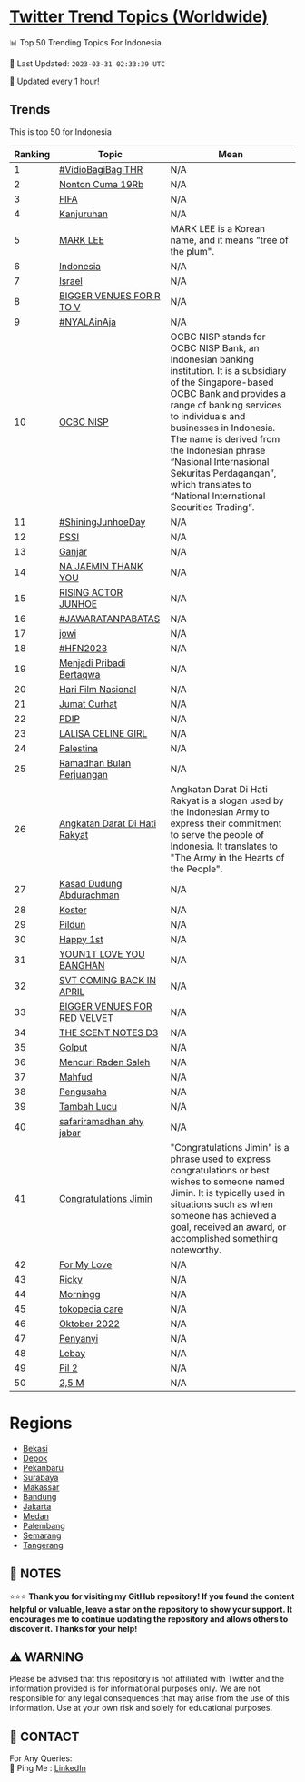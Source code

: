 [Twitter Trend Topics (Worldwide)](https://github.com/ErcinDedeoglu/Twitter-Trend-Topics)
==========


📊 Top 50 Trending Topics For Indonesia

📆 Last Updated: `2023-03-31 02:33:39 UTC`

🔧 Updated every 1 hour!


## Trends

This is top 50 for Indonesia

| Ranking | Topic | Mean |
| ------- | ------------ | ------------ |
| 1 | [#VidioBagiBagiTHR](http://twitter.com/search?q=%23VidioBagiBagiTHR) | N/A |
| 2 | [Nonton Cuma 19Rb](http://twitter.com/search?q=Nonton+Cuma+19Rb) | N/A |
| 3 | [FIFA](http://twitter.com/search?q=FIFA) | N/A |
| 4 | [Kanjuruhan](http://twitter.com/search?q=Kanjuruhan) | N/A |
| 5 | [MARK LEE](http://twitter.com/search?q=MARK+LEE) | MARK LEE is a Korean name, and it means "tree of the plum". |
| 6 | [Indonesia](http://twitter.com/search?q=Indonesia) | N/A |
| 7 | [Israel](http://twitter.com/search?q=Israel) | N/A |
| 8 | [BIGGER VENUES FOR R TO V](http://twitter.com/search?q=BIGGER+VENUES+FOR+R+TO+V) | N/A |
| 9 | [#NYALAinAja](http://twitter.com/search?q=%23NYALAinAja) | N/A |
| 10 | [OCBC NISP](http://twitter.com/search?q=OCBC+NISP) | OCBC NISP stands for OCBC NISP Bank, an Indonesian banking institution. It is a subsidiary of the Singapore-based OCBC Bank and provides a range of banking services to individuals and businesses in Indonesia. The name is derived from the Indonesian phrase “Nasional Internasional Sekuritas Perdagangan”, which translates to “National International Securities Trading”. |
| 11 | [#ShiningJunhoeDay](http://twitter.com/search?q=%23ShiningJunhoeDay) | N/A |
| 12 | [PSSI](http://twitter.com/search?q=PSSI) | N/A |
| 13 | [Ganjar](http://twitter.com/search?q=Ganjar) | N/A |
| 14 | [NA JAEMIN THANK YOU](http://twitter.com/search?q=NA+JAEMIN+THANK+YOU) | N/A |
| 15 | [RISING ACTOR JUNHOE](http://twitter.com/search?q=RISING+ACTOR+JUNHOE) | N/A |
| 16 | [#JAWARATANPABATAS](http://twitter.com/search?q=%23JAWARATANPABATAS) | N/A |
| 17 | [jowi](http://twitter.com/search?q=jowi) | N/A |
| 18 | [#HFN2023](http://twitter.com/search?q=%23HFN2023) | N/A |
| 19 | [Menjadi Pribadi Bertaqwa](http://twitter.com/search?q=Menjadi+Pribadi+Bertaqwa) | N/A |
| 20 | [Hari Film Nasional](http://twitter.com/search?q=Hari+Film+Nasional) | N/A |
| 21 | [Jumat Curhat](http://twitter.com/search?q=Jumat+Curhat) | N/A |
| 22 | [PDIP](http://twitter.com/search?q=PDIP) | N/A |
| 23 | [LALISA CELINE GIRL](http://twitter.com/search?q=LALISA+CELINE+GIRL) | N/A |
| 24 | [Palestina](http://twitter.com/search?q=Palestina) | N/A |
| 25 | [Ramadhan Bulan Perjuangan](http://twitter.com/search?q=Ramadhan+Bulan+Perjuangan) | N/A |
| 26 | [Angkatan Darat Di Hati Rakyat](http://twitter.com/search?q=Angkatan+Darat+Di+Hati+Rakyat) | Angkatan Darat Di Hati Rakyat is a slogan used by the Indonesian Army to express their commitment to serve the people of Indonesia. It translates to "The Army in the Hearts of the People". |
| 27 | [Kasad Dudung Abdurachman](http://twitter.com/search?q=Kasad+Dudung+Abdurachman) | N/A |
| 28 | [Koster](http://twitter.com/search?q=Koster) | N/A |
| 29 | [Pildun](http://twitter.com/search?q=Pildun) | N/A |
| 30 | [Happy 1st](http://twitter.com/search?q=Happy+1st) | N/A |
| 31 | [YOUN1T LOVE YOU BANGHAN](http://twitter.com/search?q=YOUN1T+LOVE+YOU+BANGHAN) | N/A |
| 32 | [SVT COMING BACK IN APRIL](http://twitter.com/search?q=SVT+COMING+BACK+IN+APRIL) | N/A |
| 33 | [BIGGER VENUES FOR RED VELVET](http://twitter.com/search?q=BIGGER+VENUES+FOR+RED+VELVET) | N/A |
| 34 | [THE SCENT NOTES D3](http://twitter.com/search?q=THE+SCENT+NOTES+D3) | N/A |
| 35 | [Golput](http://twitter.com/search?q=Golput) | N/A |
| 36 | [Mencuri Raden Saleh](http://twitter.com/search?q=Mencuri+Raden+Saleh) | N/A |
| 37 | [Mahfud](http://twitter.com/search?q=Mahfud) | N/A |
| 38 | [Pengusaha](http://twitter.com/search?q=Pengusaha) | N/A |
| 39 | [Tambah Lucu](http://twitter.com/search?q=Tambah+Lucu) | N/A |
| 40 | [safariramadhan ahy jabar](http://twitter.com/search?q=safariramadhan+ahy+jabar) | N/A |
| 41 | [Congratulations Jimin](http://twitter.com/search?q=Congratulations+Jimin) | "Congratulations Jimin" is a phrase used to express congratulations or best wishes to someone named Jimin. It is typically used in situations such as when someone has achieved a goal, received an award, or accomplished something noteworthy. |
| 42 | [For My Love](http://twitter.com/search?q=For+My+Love) | N/A |
| 43 | [Ricky](http://twitter.com/search?q=Ricky) | N/A |
| 44 | [Morningg](http://twitter.com/search?q=Morningg) | N/A |
| 45 | [tokopedia care](http://twitter.com/search?q=tokopedia+care) | N/A |
| 46 | [Oktober 2022](http://twitter.com/search?q=Oktober+2022) | N/A |
| 47 | [Penyanyi](http://twitter.com/search?q=Penyanyi) | N/A |
| 48 | [Lebay](http://twitter.com/search?q=Lebay) | N/A |
| 49 | [Pil 2](http://twitter.com/search?q=Pil+2) | N/A |
| 50 | [2,5 M](http://twitter.com/search?q=2%2c5+M) | N/A |



# Regions

* [Bekasi](</Indonesia/Bekasi.md>)
* [Depok](</Indonesia/Depok.md>)
* [Pekanbaru](</Indonesia/Pekanbaru.md>)
* [Surabaya](</Indonesia/Surabaya.md>)
* [Makassar](</Indonesia/Makassar.md>)
* [Bandung](</Indonesia/Bandung.md>)
* [Jakarta](</Indonesia/Jakarta.md>)
* [Medan](</Indonesia/Medan.md>)
* [Palembang](</Indonesia/Palembang.md>)
* [Semarang](</Indonesia/Semarang.md>)
* [Tangerang](</Indonesia/Tangerang.md>)



## 📝 NOTES

⭐⭐⭐ **Thank you for visiting my GitHub repository! If you found the content helpful or valuable, leave a star on the repository to show your support. It encourages me to continue updating the repository and allows others to discover it. Thanks for your help!**


## ⚠️ WARNING

Please be advised that this repository is not affiliated with Twitter and the information provided is for informational purposes only. We are not responsible for any legal consequences that may arise from the use of this information. Use at your own risk and solely for educational purposes.


## 📨 CONTACT

 For Any Queries:  
            🏓 Ping Me : [LinkedIn](https://www.linkedin.com/in/ercindedeoglu/)
